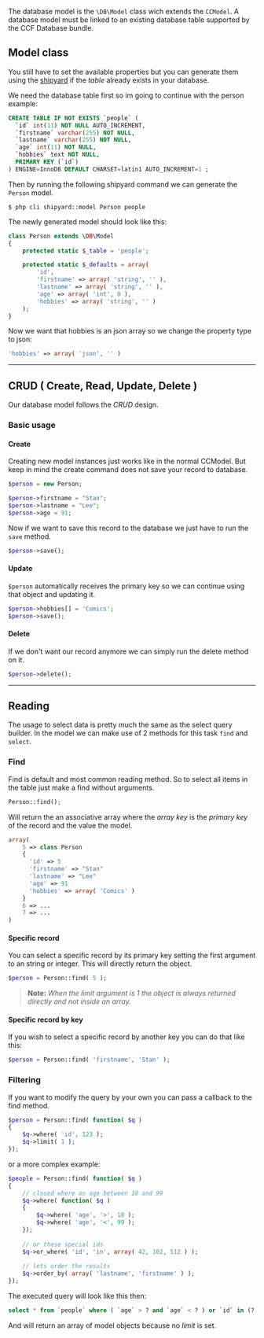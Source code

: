 The database model is the `\DB\Model` class wich extends the `CCModel`. A database model must be linked to an existing database table supported by the CCF Database bundle.

## Model class

You still have to set the available properties but you can generate them using the [shipyard](/docs/shipyard/model/) if the _table_ already exists in your database.

We need the database table first so im going to continue with the person example:

```sql
CREATE TABLE IF NOT EXISTS `people` (
  `id` int(11) NOT NULL AUTO_INCREMENT,
  `firstname` varchar(255) NOT NULL,
  `lastname` varchar(255) NOT NULL,
  `age` int(11) NOT NULL,
  `hobbies` text NOT NULL,
  PRIMARY KEY (`id`)
) ENGINE=InnoDB DEFAULT CHARSET=latin1 AUTO_INCREMENT=1 ;
```

Then by running the following shipyard command we can generate the `Person` model.

```
$ php cli shipyard::model Person people
```

The newly generated model should look like this:

```php
class Person extends \DB\Model
{
	protected static $_table = 'people';

	protected static $_defaults = array(
		'id',
		'firstname' => array( 'string', '' ),
		'lastname' => array( 'string', '' ),
		'age' => array( 'int', 0 ),
		'hobbies' => array( 'string', '' )
	);
}
```

Now we want that hobbies is an json array so we change the property type to json:

```php
'hobbies' => array( 'json', '' )
```

---

## CRUD ( Create, Read, Update, Delete )

Our database model follows the _CRUD_ design.

### Basic usage 

#### Create

Creating new model instances just works like in the normal CCModel. But keep in mind the create command does not save your record to database.

```php
$person = new Person;

$person->firstname = "Stan";
$person->lastname = "Lee";
$person->age = 91;
```

Now if we want to save this record to the database we just have to run the `save` method.

```php
$person->save();
```

#### Update

`$person` automatically receives the primary key so we can continue using that object and updating it.

```php
$person->hobbies[] = 'Comics';
$person->save();
```

#### Delete

If we don't want our record anymore we can simply run the delete method on it.

```php
$person->delete();
```

---

## Reading

The usage to select data is pretty much the same as the select query builder. In the model we can make use of 2 methods for this task `find` and `select`.

### Find

Find is default and most common reading method. So to select all items in the table just make a find without arguments.

```php
Person::find();
```

Will return the an associative array where the _array key_ is the _primary key_ of the record and the value the model.

```php
array(
	5 => class Person
	{
	  'id' => 5
	  'firstname' => "Stan"
	  'lastname' => "Lee"
	  'age' => 91
	  'hobbies' => array( 'Comics' )
	}
	6 => ...
	7 => ...
)
```

#### Specific record

You can select a specific record by its primary key setting the first argument to an string or integer. This will directly return the object. 

```php
$person = Person::find( 5 );
```

> **Note:** *When the limit argument is 1 the object is always returned directly and not inside an array.*

#### Specific record by key

If you wish to select a specific record by another key you can do that like this:

```php
$person = Person::find( 'firstname', 'Stan' );
```

### Filtering

If you want to modify the query by your own you can pass a callback to the find method.

```php
$person = Person::find( function( $q )
{
	$q->where( 'id', 123 );
	$q->limit( 1 );
});
```

or a more complex example:

```php
$people = Person::find( function( $q )
{
	// closed where on age between 18 and 99
	$q->where( function( $q ) 
	{
		$q->where( 'age', '>', 18 );
		$q->where( 'age', '<', 99 );
	});
	
	// or these special ids
	$q->or_where( 'id', 'in', array( 42, 102, 512 ) );
	
	// lets order the results
	$q->order_by( array( 'lastname', 'firstname' ) );
});
```

The executed query will look like this then:

```sql
select * from `people` where ( `age` > ? and `age` < ? ) or `id` in (?, ?, ?) order by `lastname` asc, `firstname` asc
```

And will return an array of model objects because no _limit_ is set.